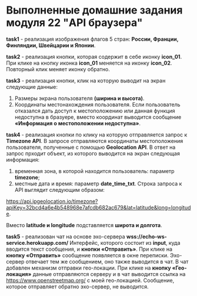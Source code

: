 # Выполненные домашние задания модуля 22 "API браузера" #

**task1** - реализация изображения флагов 5 стран: **России, Франции, Финляндии, Швейцарии и Японии**.

**task2** - реализация  кнопки, которая содержит в себе иконку **icon_01**. При клике на кнопку иконка **icon_01** меняется на иконку **icon_02**. Повторный клик меняет иконку обратно.

**task3** - реализация  кнопки, клик на которую выводит на экран следующие данные:

1. Размеры экрана пользователя **(ширина и высота)**.
2. Координаты местонахождения пользователя. Если пользователь отказался дать доступ к местоположению или данная функция недоступна в бразуере, вместо координат выводится сообщение **«Информация о местоположении недоступна»**.

**task4** - реализация  кнопки по клику на которую отправляется запрос к **Timezone API**. В запросе отправляются координаты местоположения пользователя, полученные с помощью **Geolocation API**. В ответ на запрос прходит объект, из которого выводится на экран следующая информация:

1. временная зона, в которой находится пользователь: параметр **timezone**;
2. местные дата и время: параметр **date_time_txt**.
Строка запроса к API выглядит следующим образом:

https://api.ipgeolocation.io/timezone?apiKey=32bcd4a6e4b548968e7afcdb682ac679&lat=latitude&long=longitude.

Вместо **latitude и longitude** подставляется **широта и долгота**.

**task5** - реализован чат на основе эхо-сервера **wss://echo-ws-service.herokuapp.com/**
Интерфейс, которого состоит из **input**, куда вводится текст сообщения, и **кнопки «Отправить»**.
При клике на **кнопку «Отправить»** сообщение появляется в окне переписки.
Эхо-сервер отвечает тем же сообщением, оно также выводится в чат.
В чат добавлен механизм отправки гео-локации. При клике на **кнопку «Гео-локация»** данные отправляются серверу и в чат выводится ссылка на https://www.openstreetmap.org/ с моей гео-локацией. Сообщение, которое отправляет обратно эхо-сервер, не выводится.